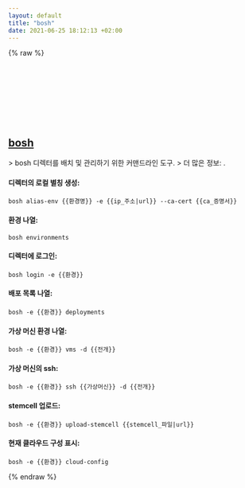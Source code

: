 ```yaml
---
layout: default
title: "bosh"
date: 2021-06-25 18:12:13 +02:00
---
```

{% raw %}
<h2 id="bosh">
  <a href="/ko/common/bosh.html">bosh</a> <a href="#bosh"><svg class="icon">
    <use href="/assets/images/unicode_sprite.svg#link" />
  </svg></a>
</h2>
> bosh 디렉터를 배치 및 관리하기 위한 커맨드라인 도구.
> 더 많은 정보: <https://bosh.io/docs/cli-v2/>.

#### 디렉터의 로컬 별칭 생성:
```shell
bosh alias-env {{환경명}} -e {{ip_주소|url}} --ca-cert {{ca_증명서}}
```
#### 환경 나열:
```shell
bosh environments
```
#### 디렉터에 로그인:
```shell
bosh login -e {{환경}}
```
#### 배포 목록 나열:
```shell
bosh -e {{환경}} deployments
```
#### 가상 머신 환경 나열:
```shell
bosh -e {{환경}} vms -d {{전개}}
```
#### 가상 머신의 ssh:
```shell
bosh -e {{환경}} ssh {{가상머신}} -d {{전개}}
```
#### stemcell 업로드:
```shell
bosh -e {{환경}} upload-stemcell {{stemcell_파일|url}}
```
#### 현재 클라우드 구성 표시:
```shell
bosh -e {{환경}} cloud-config
```
{% endraw %}
